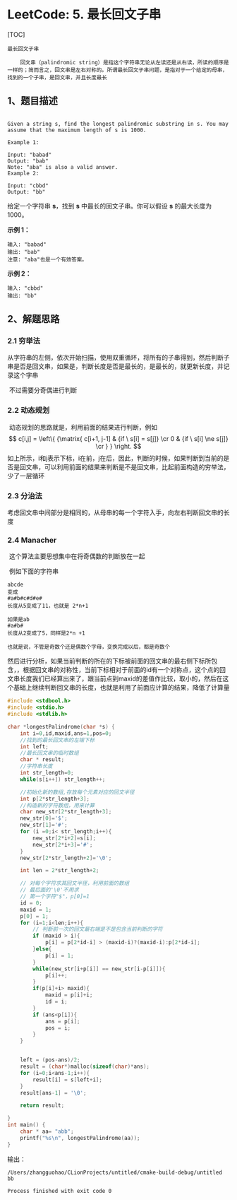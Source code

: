# LeetCode: 5. 最长回文子串

[TOC]

```
最长回文子串

	回文串（palindromic string）是指这个字符串无论从左读还是从右读，所读的顺序是一样的；简而言之，回文串是左右对称的。所谓最长回文子串问题，是指对于一个给定的母串，找到的一个子串，是回文串，并且长度最长
```



## 1、题目描述

```

Given a string s, find the longest palindromic substring in s. You may assume that the maximum length of s is 1000.

Example 1:

Input: "babad"
Output: "bab"
Note: "aba" is also a valid answer.
Example 2:

Input: "cbbd"
Output: "bb"
```



给定一个字符串 **s**，找到 **s** 中最长的回文子串。你可以假设 **s** 的最大长度为1000。

**示例 1：**

```
输入: "babad"
输出: "bab"
注意: "aba"也是一个有效答案。
```

**示例 2：**

```
输入: "cbbd"
输出: "bb"
```



## 2、解题思路

### 2.1 穷举法

​	从字符串的左侧，依次开始扫描，使用双重循环，将所有的子串得到，然后判断子串是否是回文串，如果是，判断长度是否是最长的，是最长的，就更新长度，并记录这个字串

​	不过需要分奇偶进行判断

### 2.2 动态规划

​	动态规划的思路就是，利用前面的结果进行判断，例如
$$
c[i,j] = \left\{ {\matrix{
   c[i+1, j-1] & {if \ s[i] = s[j]}  \cr 
   0 & {if \ s[i] \ne s[j]}  \cr 
 } } \right.
$$
​	如上所示，i和j表示下标，i在前，j在后，因此，判断的时候，如果判断到当前的是否是回文串，可以利用前面的结果来判断是不是回文串，比起前面构造的穷举法，少了一层循环

### 2.3 分治法

​	考虑回文串中间部分是相同的，从母串的每一个字符入手，向左右判断回文串的长度

### 2.4 Manacher

​	这个算法主要思想集中在将奇偶数的判断放在一起

​	例如下面的字符串

```
abcde
变成
#a#b#c#d#e#
长度从5变成了11，也就是 2*n+1

如果是ab
#a#b#
长度从2变成了5，同样是2*n +1

也就是说，不管是奇数个还是偶数个字母，变换完成以后，都是奇数个
```

​	然后进行分析，如果当前判断的所在的下标被前面的回文串的最右侧下标所包含，，根据回文串的对称性，当前下标相对于前面的id有一个对称点，这个点的回文串长度我们已经算出来了，跟当前点到maxid的差值作比较，取小的，然后在这个基础上继续判断回文串的长度，也就是利用了前面应计算的结果，降低了计算量



```c
#include <stdbool.h>
#include <stdio.h>
#include <stdlib.h>

char *longestPalindrome(char *s) {
    int i=0,id,maxid,ans=1,pos=0;
    //找到的最长回文串的左端下标
    int left;
    //最长回文串的临时数组
    char * result;
    //字符串长度
    int str_length=0;
    while(s[i++]) str_length++;

    //初始化新的数组,存放每个元素对应的回文半径
    int p[2*str_length+3];
    //构造新的字符数组，用来计算
    char new_str[2*str_length+3];
    new_str[0]='$';
    new_str[1]='#';
    for (i =0;i< str_length;i++){
        new_str[2*i+2]=s[i];
        new_str[2*i+3]='#';
    }
    new_str[2*str_length+2]='\0';

    int len = 2*str_length+2;

    // 对每个字符求其回文半径，利用前面的数组
    // 最后面的'\0'不用求
    // 第一个字符"$"，p[0]=1
    id = 0;
    maxid = 1;
    p[0] = 1;
    for (i=1;i<len;i++){
        // 判断前一次的回文最右端是不是包含当前判断的字符
        if (maxid > i){
            p[i] = p[2*id-i] > (maxid-i)?(maxid-i):p[2*id-i];
        }else{
            p[i] = 1;
        }
        while(new_str[i+p[i]] == new_str[i-p[i]]){
            p[i]++;
        }
        if(p[i]+i> maxid){
            maxid = p[i]+i;
            id = i;
        }
        if (ans<p[i]){
            ans = p[i];
            pos = i;
        }
    }


    left = (pos-ans)/2;
    result = (char*)malloc(sizeof(char)*ans);
    for (i=0;i<ans-1;i++){
        result[i] = s[left+i];
    }
    result[ans-1] = '\0';

    return result;

}
int main() {
    char * aa= "abb";
    printf("%s\n", longestPalindrome(aa));
}
```



输出：

```
/Users/zhangguohao/CLionProjects/untitled/cmake-build-debug/untitled
bb

Process finished with exit code 0
```

